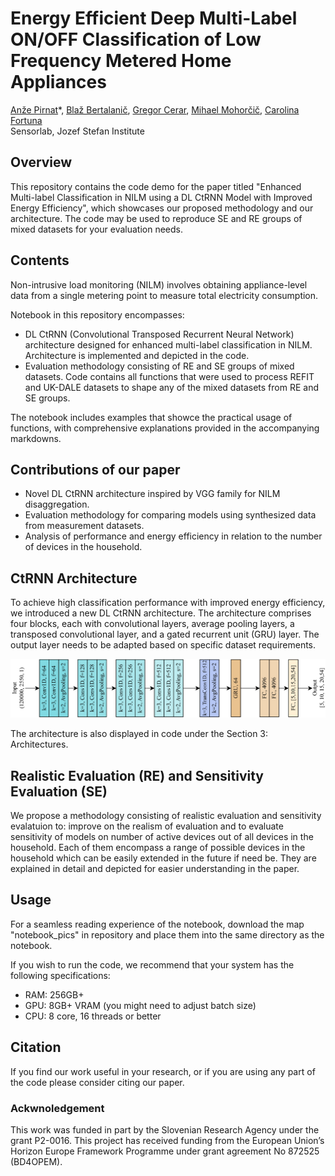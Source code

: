 # Energy Efficient Deep Multi-Label ON/OFF Classification of Low Frequency Metered Home Appliances
[Anže Pirnat](https://sensorlab.ijs.si/people/apirnat/)\*,
[Blaž Bertalanič](https://sensorlab.ijs.si/people/bbertalanic/)\,
[Gregor Cerar](https://sensorlab.ijs.si/people/gcerar/),
[Mihael Mohorčič](https://sensorlab.ijs.si/people/mmohorcic/),
[Carolina Fortuna](https://sensorlab.ijs.si/people/cfortuna/)<br>
Sensorlab, Jozef Stefan Institute

## Overview

This repository contains the code demo for the paper titled "Enhanced Multi-label Classification in NILM using a DL CtRNN Model with Improved Energy Efficiency", which showcases our proposed methodology and our architecture. The code may be used to reproduce SE and RE groups of mixed datasets for your evaluation needs.

## Contents

Non-intrusive load monitoring (NILM) involves obtaining appliance-level data from a single metering point to measure total electricity consumption. 

Notebook in this repository encompasses:
- DL CtRNN (Convolutional Transposed Recurrent Neural Network) architecture designed for enhanced multi-label classification in NILM. Architecture is implemented and depicted in the code. 
- Evaluation methodology consisting of RE and SE groups of mixed datasets. Code contains all functions that were used to process REFIT and UK-DALE datasets to shape any of the mixed datasets from RE and SE groups.

The notebook includes examples that showce the practical usage of functions, with comprehensive explanations provided in the accompanying markdowns.

## Contributions of our paper

- Novel DL CtRNN architecture inspired by VGG family for NILM disaggregation.
- Evaluation methodology for comparing models using synthesized data from measurement datasets.
- Analysis of performance and energy efficiency in relation to the number of devices in the household.

## CtRNN Architecture

To achieve high classification performance with improved energy efficiency, we introduced a new DL CtRNN architecture. The architecture comprises four blocks, each with convolutional layers, average pooling layers, a transposed convolutional layer, and a gated recurrent unit (GRU) layer. The output layer needs to be adapted based on specific dataset requirements.

![CtRNN Architecture](/notebook_pics/architecture.png)

The architecture is also displayed in code under the Section 3: Architectures. 

## Realistic Evaluation (RE) and Sensitivity Evaluation (SE) 
We propose a methodology consisting of realistic evaluation and sensitivity evalatuion to: improve on the realism of evaluation and to evaluate sensitivity of models on number of active devices out of all devices in the household. Each of them encompass a range of possible devices in the household which can be easily extended in the future if need be. They are explained in detail and depicted for easier understanding in the paper. 



## Usage
For a seamless reading experience of the notebook, download the map "notebook_pics" in repository and place them into the same directory as the notebook.

If you wish to run the code, we recommend that your system has the following specifications:
- RAM: 256GB+
- GPU: 8GB+ VRAM (you might need to adjust batch size)
- CPU: 8 core, 16 threads or better

## Citation
If you find our work useful in your research, or if you are using any part of the code please consider citing our paper. 

### Ackwnoledgement
This work was funded in part by the Slovenian Research Agency under the grant P2-0016. This project has received funding from the
European Union’s Horizon Europe Framework Programme under grant agreement No 872525 (BD4OPEM).
